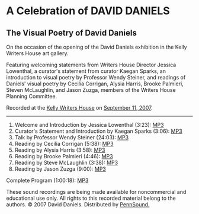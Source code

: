 A Celebration of DAVID DANIELS
==============================

The Visual Poetry of David Daniels
----------------------------------

On the occasion of the opening of the David Daniels exhibition in the Kelly Writers House art gallery.

Featuring welcoming statements from Writers House Director Jessica Lowenthal, a curator's statement from curator Kaegan
Sparks, an introduction to visual poetry by Professor Wendy Steiner, and readings of Daniels' visual poetry by Cecilia
Corrigan, Alysia Harris, Brooke Palmieri, Steven McLaughlin, and Jason Zuzga, members of the Writers House Planning Committee.

Recorded at the [Kelly Writers House](http:..www.writing.upenn.edu/wh) on [September 11, 2007](http://www.writing.upenn.edu/wh/calendar/0907.html#11).

-------------------------------------

1.  Welcome and Introduction by Jessica Lowenthal (3:23): [MP3](http://media.sas.upenn.edu/pennsound/authors/Daniels-David/Lowenthal-Jessica_KWH_art-gallery_Intro-1_09-11-2007.mp3)
2.  Curator's Statement and Introduction by Kaegan Sparks (3:06): [MP3](http://media.sas.upenn.edu/pennsound/authors/Daniels-David/Sparks-Kaegan_KWH_art-gallery_Intro-2_09-11-2007.mp3)
3.  Talk by Professor Wendy Steiner (24:03): [MP3](http://media.sas.upenn.edu/pennsound/authors/Daniels-David/ftps://guster:@media.sas.upenn.edu/pennsound/authors/Daniels-David/Steiner-Wendy_KWH_art-gallery_Intro-3_09-11-2007.mp3)
4.  Reading by Cecilia Corrigan (5:38): [MP3](http://media.sas.upenn.edu/pennsound/authors/Daniels-David/Corrigan-Cecilia_KWH_art-gallery_09-11-2007.mp3)
5.  Reading by Alysia Harris (3:58): [MP3](http://media.sas.upenn.edu/pennsound/authors/Daniels-David/Harris-Alysia_KWH_art-gallery_09-11-2007.mp3)
6.  Reading by Brooke Palmieri (4:46): [MP3](http://media.sas.upenn.edu/pennsound/authors/Daniels-David/Palmieri-Brooke_KWH_art-gallery_09-11-2007.mp3)
7.  Reading by Steve McLaughlin (3:38): [MP3](http://media.sas.upenn.edu/pennsound/authors/Daniels-David/McLaughlin-Steve_KWH_art-gallery_09-11-2007.mp3)
8.  Reading by Jason Zuzga (9:00): [MP3](http://media.sas.upenn.edu/pennsound/authors/Daniels-David/Zuzga-Jason_KWH_art-gallery_09-11-2007.mp3)

Complete Program (1:00:18): [MP3](http://media.sas.upenn.edu/pennsound/authors/Daniels-David/Daniels-David_KWH_art-gallery_09-11-2007.mp3)

These sound recordings are being made available for noncommercial
and educational use only. All rights to this recorded material belong to
the authors. © 2007 David Daniels. Distributed
by [PennSound.](../index.html)
